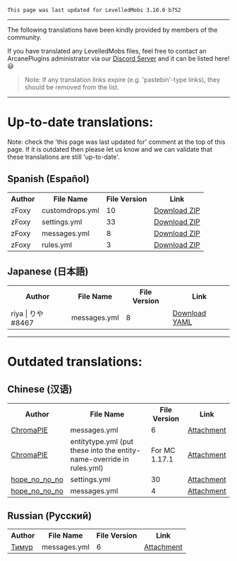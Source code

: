 ```
This page was last updated for LevelledMobs 3.10.0 b752
```

***

The following translations have been kindly provided by members of the community.

If you have translated any LevelledMobs files, feel free to contact an ArcanePlugins administrator via our <a href="https://www.discord.io/arcaneplugins">Discord Server</a> and it can be listed here! :smiley:

> Note: If any translation links expire (e.g. 'pastebin'-type links), they should be removed from the list.

***

# Up-to-date translations:
Note: check the 'this page was last updated for' comment at the top of this page. If it is outdated then please let us know and we can validate that these translations are still 'up-to-date'.

## Spanish (Español)

<table>
    <tr>
        <th>Author</th>
        <th>File Name</th>
        <th>File Version</th>
        <th>Link</th>
    </tr>
    <tr>
        <td>zFoxy</td>
        <td>customdrops.yml</td>
        <td>10</td>
        <td><a href="https://www.spigotmc.org/threads/levelledmobs.412953/page-22#post-4394524">Download ZIP</a></td>
    </tr>
    <tr>
        <td>zFoxy</td>
        <td>settings.yml</td>
        <td>33</td>
        <td><a href="https://www.spigotmc.org/threads/levelledmobs.412953/page-22#post-4394524">Download ZIP</a></td>
    </tr>
    <tr>
        <td>zFoxy</td>
        <td>messages.yml</td>
        <td>8</td>
        <td><a href="https://www.spigotmc.org/threads/levelledmobs.412953/page-22#post-4394524">Download ZIP</a></td>
    </tr>
    <tr>
        <td>zFoxy</td>
        <td>rules.yml</td>
        <td>3</td>
        <td><a href="https://www.spigotmc.org/threads/levelledmobs.412953/page-22#post-4394524">Download ZIP</a></td>
    </tr>
</table>

## Japanese (日本語)

<table>
    <tr>
        <th>Author</th>
        <th>File Name</th>
        <th>File Version</th>
        <th>Link</th>
    </tr>
    <tr>
        <td>riya | りや#8467</td>
        <td>messages.yml</td>
        <td>8</td>
        <td><a href="https://cdn.discordapp.com/attachments/760051505067458590/1102653509897297950/messages.yml">Download YAML</a></td>
    </tr>
</table>


***

# Outdated translations:

## Chinese (汉语)
<table>
    <tr>
        <th>Author</th>
        <th>File Name</th>
        <th>File Version</th>
        <th>Link</th>
    </tr>
    <tr>
        <td><a href="https://github.com/ChromaPIE">ChromaPIE</a></td>
        <td>messages.yml</td>
        <td>6</td>
        <td><a href="https://github.com/lokka30/LevelledMobs/files/7379356/lm-zh_cn-locale.zip">Attachment</a></td>
    </tr>
    <tr>
        <td><a href="https://github.com/ChromaPIE">ChromaPIE</a></td>
        <td>entitytype.yml (put these into the entity-name-override in rules.yml)</td>
        <td>For MC 1.17.1</td>
        <td><a href="https://github.com/lokka30/LevelledMobs/files/7379356/lm-zh_cn-locale.zip">Attachment</a></td>
    </tr>
    <tr>
        <td><a href="https://www.spigotmc.org/members/466850/">hope_no_no_no</a></td>
        <td>settings.yml</td>
        <td>30</td>
        <td><a href="https://www.spigotmc.org/threads/levelledmobs-for-1-14-x-1-17-x.412953/page-13#post-4210797">Attachment</a></td>
    </tr>
    <tr>
        <td><a href="https://www.spigotmc.org/members/466850/">hope_no_no_no</a></td>
        <td>messages.yml</td>
        <td>4</td>
        <td><a href="https://www.spigotmc.org/threads/levelledmobs-for-1-14-x-1-17-x.412953/page-13#post-4210797">Attachment</a></td>
    </tr>
</table>

## Russian (Русский)

<table>
    <tr>
        <th>Author</th>
        <th>File Name</th>
        <th>File Version</th>
        <th>Link</th>
    </tr>
    <tr>
        <td><a href="#">Тимур</a></td>
        <td>messages.yml</td>
        <td>6</td>
        <td><a href="https://pastebin.com/UPfxAC7V">Attachment</a></td>
    </tr>
</table>